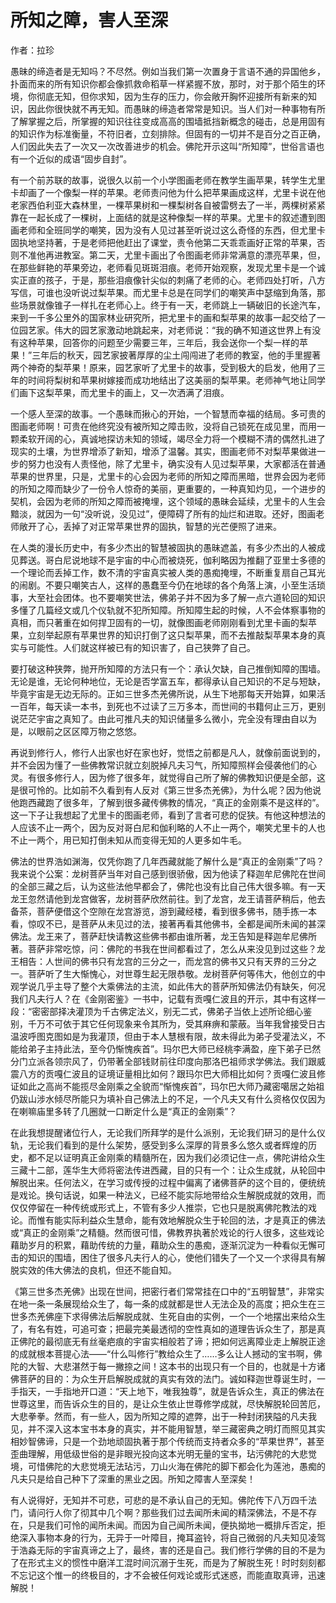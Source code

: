 # 所知之障，害人至深

作者：拉珍



愚昧的缔造者是无知吗？不尽然。例如当我们第一次置身于言语不通的异国他乡，扑面而来的所有知识你都会像抓救命稻草一样紧握不放，那时，对于那个陌生的环境，你彻底无知，但你求知，因为生存的压力，你会敞开胸怀迎接所有新来的知识，因此你很快就不再无知。而愚昧的缔造者常常是知识。当人们对一种事物有所了解掌握之后，所掌握的知识往往变成高高的围墙抵挡新概念的碰击，总是用固有的知识作为标准衡量，不符旧者，立刻排除。但固有的一切并不是百分之百正确，人们因此失去了一次又一次改善进步的机会。佛陀开示这叫“所知障”，世俗言语也有一个近似的成语“固步自封”。


有一个前苏联的故事，说很久以前一个小学图画老师在教学生画苹果，转学生尤里卡却画了一个像梨一样的苹果。老师责问他为什么把苹果画成这样，尤里卡说在他老家西伯利亚大森林里，一棵苹果树和一棵梨树各自被雷劈去了一半，两棵树紧紧靠在一起长成了一棵树，上面结的就是这种像梨一样的苹果。尤里卡的叙述遭到图画老师和全班同学的嘲笑，因为没有人见过甚至听说过这么奇怪的东西，但尤里卡固执地坚持著，于是老师把他赶出了课堂，责令他第二天乖乖画好正常的苹果，否则不准他再进教室。第二天，尤里卡画出了令图画老师非常满意的漂亮苹果，但，在那些鲜艳的苹果旁边，老师看见斑斑泪痕。老师开始观察，发现尤里卡是一个诚实正直的孩子，于是，那些泪痕像针尖似的刺痛了老师的心。老师四处打听，八方写信，可谁也没听说过梨苹果。而尤里卡总是在同学们的嘲笑声中瑟缩到角落，那些场景就像锥子一样扎在老师心上。终于有一天，老师跳上一辆破旧的长途汽车，来到一千多公里外的国家林业研究所，把尤里卡的画和梨苹果的故事一起交给了一位园艺家。伟大的园艺家激动地跳起来，对老师说：“我的确不知道这世界上有没有这种苹果，回答你的问题至少需要三年，三年后，我会送你一个梨一样的苹果！”三年后的秋天，园艺家披著厚厚的尘土闯闯进了老师的教室，他的手里握著两个神奇的梨苹果！原来，园艺家听了尤里卡的故事，受到极大的启发，他用了三年的时间将梨树和苹果树嫁接而成功地结出了这美丽的梨苹果。老师神气地让同学们画下这梨苹果，而尤里卡的画上，又一次洒满了泪痕。


一个感人至深的故事。一个愚昧而揪心的开始，一个智慧而幸福的结局。多可贵的图画老师啊！可贵在他终究没有被所知之障击败，没将自己锁死在成见里，而用一颗柔软开阔的心，真诚地探访未知的领域，竭尽全力将一个模糊不清的偶然扎进了现实的土壤，为世界增添了新知，增添了温馨。其实，图画老师不对梨苹果做进一步的努力也没有人责怪他，除了尤里卡，确实没有人见过梨苹果，大家都活在普通苹果的世界里，只是，尤里卡的心会因为老师的所知之障而黑暗，世界会因为老师的所知之障而缺少了一份令人惊奇的美丽，更重要的，一种真知灼见，一个进步的契机，会因为老师的所知之障而被掩埋，这个领域的愚昧会延续，尤里卡的人生会黯淡，就因为一句“没听说，没见过”，便障碍了所有的灿烂和进取。还好，图画老师敞开了心，丢掉了对正常苹果世界的固执，智慧的光芒便照了进来。


在人类的漫长历史中，有多少杰出的智慧被固执的愚昧遮盖，有多少杰出的人被成见葬送。哥白尼说地球不是宇宙的中心而被烧死，伽利略因为推翻了亚里士多德的一个理论而丢掉工作，数不清的宇宙真实被人类的愚痴掩埋，不断重复扇自己耳光的闹剧。不要只嘲笑古人，这样的愚蠢至今仍在地球的各个角落上演，小至生活琐事，大至社会团体。也不要嘲笑世法，佛弟子并不因为多了解一点六道轮回的知识多懂了几篇经文或几个仪轨就不犯所知障。所知障生起的时候，人不会体察事物的真相，而只著重在如何捍卫固有的一切，就像图画老师刚刚看到尤里卡画的梨苹果，立刻举起原有苹果世界的知识打倒了这只梨苹果，而不去推敲梨苹果本身的真实与可能性。人们就这样被已有的知识害了，自己狭弊了自己。


要打破这种狭弊，抛开所知障的方法只有一个：承认欠缺，自己推倒知障的围墙。无论是谁，无论何种地位，无论是否学富五车，都得承认自己知识的不足与短缺，毕竟宇宙是无边无际的。正如三世多杰羌佛所说，从生下地那每天开始算，如果活一百年，每天读一本书，到死也不过读了三万多本，而世间的书籍何止三万，更别说茫茫宇宙之真知了。由此可推凡夫的知识储量多么微小，完全没有理由自以为是，以眼前之区区障万物之悠悠。


再说到修行人，修行人出家也好在家也好，觉悟之前都是凡人，就像前面说到的，并不会因为懂了一些佛教常识就立刻脱掉凡夫习气，所知障照样会侵袭他们的心灵。有很多修行人，因为修了很多年，就觉得自己所了解的佛教知识便是全部，这是很可怜的。比如前不久看到有人反对《第三世多杰羌佛》，为什么呢？因为他说他跑西藏跑了很多年，了解到很多藏传佛教的情况，“真正的金刚乘不是这样的”。这一下子让我想起了尤里卡的图画老师，看到了言者可悲的促狭。有他这种想法的人应该不止一两个，因为反对哥白尼和伽利略的人不止一两个，嘲笑尤里卡的人也不止一两个，用已知打倒未知从而变得无知的人更多如牛毛。


佛法的世界浩如渊海，仅凭你跑了几年西藏就能了解什么是“真正的金刚乘”了吗？我来说个公案：龙树菩萨当年对自己感到很骄傲，因为他读了释迦牟尼佛陀在世间的全部三藏之后，认为这些法他早都会了，佛陀也没有比自己伟大很多嘛。有一天龙王忽然请他到龙宫做客，龙树菩萨欣然前往。到了龙宫，龙王请菩萨稍后，他去备茶，菩萨便借这个空隙在龙宫游览，游到藏经楼，看到很多佛书，随手拣一本看，惊叹不已，是菩萨从未见过的法，接著再看其他佛书，全都是闻所未闻的甚深佛法。龙王来了，菩萨赶快请教这些佛书都由谁所著，龙王告知是释迦牟尼佛所著。菩萨非常吃惊，问：佛陀的书我在世间都看过了，怎么从来没见到过这些？龙王相告：人世间的佛书只有龙宫的三分之一，而龙宫的佛书又只有天界的三分之一。菩萨听了生大惭愧心，对世尊生起无限恭敬。龙树菩萨何等伟大，他创立的中观学说几乎主导了整个大乘佛法的主流，如此伟大的菩萨所知佛法仍有缺矢，何况我们凡夫行人？在《金刚密鉴》一书中，记载有贡嘎仁波且的开示，其中有这样一段：“密密部择决灌顶为千古佛定法义，别无二式，佛弟子当依上述所论细心鉴别，千万不可依于其它任何现象来令其所为，受其麻痹和蒙蔽。当年我曾接受日古温波呼图克图如是为我灌顶，但由于本人慧根有限，故未得此为弟子受灌法义，不能给弟子主持此法，至今仍惭愧疾首”。玛尔巴大师已经桃李满盈，座下弟子已然分门立派各领宗风了，仍带著全部钱财前往印度向那洛巴祖师求学佛法。我们跟威震八方的贡嘎仁波且的证境证量相比如何？跟玛尔巴大师相比如何？贡嘎仁波且修证如此之高尚不能揽尽金刚乘之全貌而“惭愧疾首”，玛尔巴大师乃藏密噶居之始祖仍跋山涉水倾尽所能只为填补自己佛法上的不足，一个凡夫又有什么资格仅仅因为在喇嘛庙里多转了几圈就一口断定什么是“真正的金刚乘”？


在此我想提醒诸位行人，无论我们所拜学的是什么派别，无论我们研习的是什么仪轨，无论我们看到的是什么架势，感受到多么深厚的背景多么悠久或者辉煌的历史，都不足以证明真正金刚乘的精髓所在，因为我们必须记住一点，佛陀讲给众生三藏十二部，莲华生大师将密法传进西藏，目的只有一个：让众生成就，从轮回中解脱出来。任何法义，在学习或传授的过程中偏离了诸佛菩萨的这个目的，便统统是戏论。换句话说，如果一种法义，已经不能实际地带给众生解脱成就的效用，而仅仅停留在一种传统或形式上，不管有多少人推崇，它也只是脱离佛陀教法的戏论。而惟有能实际利益众生慧命，能有效地解脱众生于轮回的法，才是真正的佛法或“真正的金刚乘”之精髓。然而很可惜，佛教界执著於戏论的行人很多，这些戏论藉助岁月的积累，藉助传统的力量，藉助众生的愚痴，逐渐沉淀为一种看似无懈可击的知识的围墙，困住了很多凡夫行人的心，使他们错失了一个又一个求得具有解脱实效的伟大佛法的良机，但还不能自知。


《第三世多杰羌佛》出现在世间，把密行者们常常挂在口中的“五明智慧”，非常实在地一条一条展现给众生了，每一条的成就都是世人无法企及的高度；把众生在三世多杰羌佛座下求得佛法后解脱成就、生死自由的实例，一个一个地摆出来给众生了，有名有姓，可追可查；把最完美最透彻的空性真如的道理告诉众生了，那是真正佛陀的最彻底无有丝毫疤痕的宇宙实相般若了谛；把如何远离障业走上解脱正途的成就根本菩提心法——“什么叫修行”教给众生了……多么让人撼动的宝书啊，佛陀的大智、大悲湛然于每一撇捺之间！这本书的出现只有一个目的，也就是十方诸佛菩萨的目的：为众生开启解脱成就的真实有效的法门。诚如释迦世尊诞生时，一手指天，一手指地开口道：“天上地下，唯我独尊”，就是告诉众生，真正的佛法在世尊这里，而告诉众生的目的，是让众生依止世尊修学成就，尽快解脱轮回苦厄，大悲拳拳。然而，有一些人，因为所知之障的遮弊，出于一种封闭狭隘的凡夫我见，并不深入这本宝书本身的真实，并不能用智慧，举三藏密典之明灯而照见其实相妙智佛谛，只是一个劲地顽固执著于那个传统而支持者众多的“苹果世界”，甚至歪曲理解，用低级世俗的是非眼光投向这本光明无量的宝书，玷污佛陀的大悲觉境，可惜佛陀的大悲觉境无法玷污，刀山火海在佛陀的脚下都会化为莲池，愚痴的凡夫只是给自己种下了深重的黑业之因。所知之障害人至深矣！


有人说得好，无知并不可悲，可悲的是不承认自己的无知。佛陀传下八万四千法门，请问行人你了彻其中几个啊？那些我们过去闻所未闻的精深佛法，不是不存在，只是我们可怜的闻所未闻。而因为自己闻所未闻，便执拗地一概排斥否定，拒绝深入事物本身的行为，无异于一叶障目，掩耳盗铃，将自己微弱的凡夫知见凌驾于浩淼无际的宇宙真谛之上了，最终，害的还是自己。我们修行学佛的目的不是为了在形式主义的惯性中磨洋工混时间沉溺于生死，而是为了解脱生死！时时刻刻都不忘记这个惟一的终极目的，才不会被任何戏论或形式迷惑，而能直取真谛，迅速解脱！
